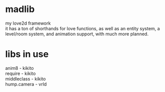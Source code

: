 # madlib
my love2d framework  
it has a ton of shorthands for love functions, as well as an entity system, a level/room system, and animation support, with much more planned.  
# libs in use  
anim8 - kikito  
require - kikito  
middleclass - kikito   
hump.camera - vrld
